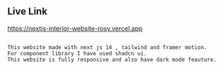 

## Live Link
https://nextjs-interior-website-rosy.vercel.app

```

This website made with next js 14 , tailwind and framer motion.
For component library I have used shadcn ui.
This website is fully responsive and also have dark mode feauture.



